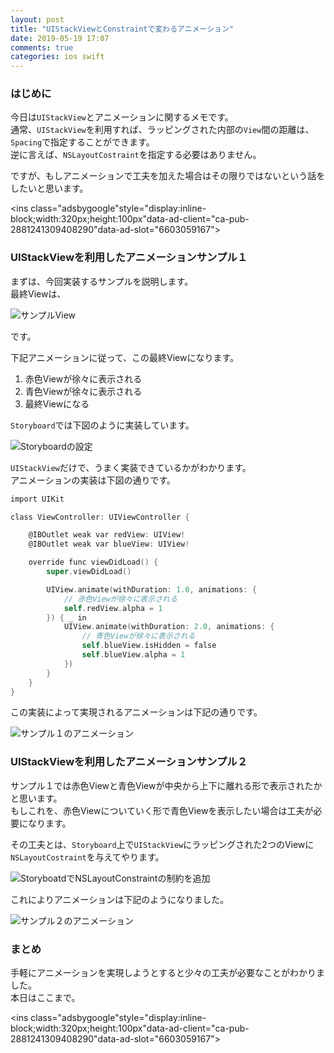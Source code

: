 ```yaml
---
layout: post
title: "UIStackViewとConstraintで変わるアニメーション"
date: 2019-05-19 17:07
comments: true
categories: ios swift
---
```


### はじめに
今日は`UIStackView`とアニメーションに関するメモです。  
通常、`UIStackView`を利用すれば、ラッピングされた内部の`View`間の距離は、  
`Spacing`で指定することができます。  
逆に言えば、`NSLayoutCostraint`を指定する必要はありません。  

ですが、もしアニメーションで工夫を加えた場合はその限りではないという話をしたいと思います。  

<script async src="//pagead2.googlesyndication.com/pagead/js/adsbygoogle.js"></script>
<ins class="adsbygoogle"style="display:inline-block;width:320px;height:100px"data-ad-client="ca-pub-2881241309408290"data-ad-slot="6603059167"></ins>
<script>
(adsbygoogle = window.adsbygoogle || []).push({});
</script>

<!-- more -->

### UIStackViewを利用したアニメーションサンプル１
まずは、今回実装するサンプルを説明します。  
最終Viewは、  

![サンプルView](/images/uistackview_animation_1.png)  

です。  

下記アニメーションに従って、この最終Viewになります。  

1. 赤色Viewが徐々に表示される  
2. 青色Viewが徐々に表示される  
3. 最終Viewになる  

`Storyboard`では下図のように実装しています。  

![Storyboardの設定](/images/uistackview_animation_2.png)  

`UIStackView`だけで、うまく実装できているかがわかります。  
アニメーションの実装は下図の通りです。  

```objective-c
import UIKit

class ViewController: UIViewController {

    @IBOutlet weak var redView: UIView!
    @IBOutlet weak var blueView: UIView!

    override func viewDidLoad() {
        super.viewDidLoad()

        UIView.animate(withDuration: 1.0, animations: {
            // 赤色Viewが徐々に表示される
            self.redView.alpha = 1
        }) { _ in
            UIView.animate(withDuration: 2.0, animations: {
                // 青色Viewが徐々に表示される
                self.blueView.isHidden = false
                self.blueView.alpha = 1
            })
        }
    }
}
```

この実装によって実現されるアニメーションは下記の通りです。  

![サンプル１のアニメーション](/images/uistackview_animation_4.gif)  

### UIStackViewを利用したアニメーションサンプル２
サンプル１では赤色Viewと青色Viewが中央から上下に離れる形で表示されたかと思います。  
もしこれを、赤色Viewについていく形で青色Viewを表示したい場合は工夫が必要になります。  

その工夫とは、`Storyboard`上で`UIStackView`にラッピングされた2つのViewに`NSLayoutCostraint`を与えてやります。  

![StoryboatdでNSLayoutConstraintの制約を追加](/images/uistackview_animation_3.png)  

これによりアニメーションは下記のようになりました。  

![サンプル２のアニメーション](/images/uistackview_animation_5.gif)  

### まとめ
手軽にアニメーションを実現しようとすると少々の工夫が必要なことがわかりました。  
本日はここまで。  

<script async src="//pagead2.googlesyndication.com/pagead/js/adsbygoogle.js"></script>
<ins class="adsbygoogle"style="display:inline-block;width:320px;height:100px"data-ad-client="ca-pub-2881241309408290"data-ad-slot="6603059167"></ins>
<script>
(adsbygoogle = window.adsbygoogle || []).push({});
</script>
